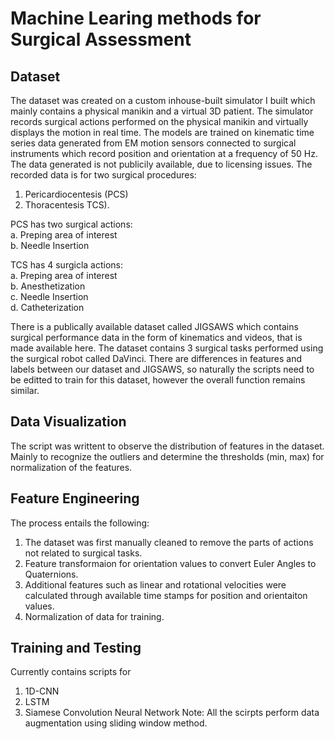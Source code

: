 # Machine Learing methods for Surgical Assessment

## Dataset
The dataset was created on a custom inhouse-built simulator I built which mainly contains a physical manikin and a virtual 3D patient. The simulator records surgical actions performed on the physical manikin and virtually displays the motion in real time. The models are trained on kinematic time series data generated from EM motion sensors connected to surgical instruments which record position and orientation at a frequency of 50 Hz.  
The data generated is not publicily available, due to licensing issues. 
The recorded data is for two surgical procedures: 
1. Pericardiocentesis (PCS) 
2. Thoracentesis TCS). 

PCS has two surgical actions:  
 a. Preping area of interest  
 b. Needle Insertion  

TCS has 4 surgicla actions:  
 a. Preping area of interest  
 b. Anesthetization  
 c. Needle Insertion  
 d. Catheterization  


There is a publically available dataset called JIGSAWS which contains surgical performance data in the form of kinematics and videos, that is made available here. The dataset contains 3 surgical tasks performed using the surgical robot called DaVinci. There are differences in features and labels between our dataset and JIGSAWS, so naturally the scripts need to be editted to train for this dataset, however the overall function remains similar. 

## Data Visualization
The script was writtent to observe the distribution of features in the dataset. Mainly to recognize the outliers and determine the thresholds (min, max) for normalization of the features. 

## Feature Engineering
The process entails the following:
1. The dataset was first manually cleaned to remove the parts of actions not related to surgical tasks.
2. Feature transformaion for orientation values to convert Euler Angles to Quaternions.
3. Additional features such as linear and rotational velocities were calculated through available time stamps for position and orientaiton values.
4. Normalization of data for training.

## Training and Testing
Currently contains scripts for 
1. 1D-CNN
2. LSTM
3. Siamese Convolution Neural Network
Note: All the scirpts perform data augmentation using sliding window method. 
